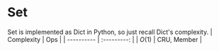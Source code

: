 # Set
Set is implemented as Dict in Python, so just recall Dict's complexity.
| Complexity |     Ops     |
| ---------- | :---------: |
| $O(1)$     | CRU, Member |